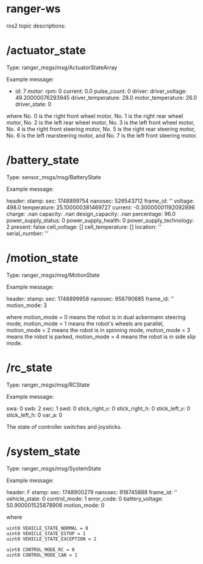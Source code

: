 # ranger-ws
ros2 topic descriptions: 

# /actuator_state
Type: ranger_msgs/msg/ActuatorStateArray

Example message: 

- id: 7
  motor:
    rpm: 0
    current: 0.0
    pulse_count: 0
  driver:
    driver_voltage: 49.20000076293945
    driver_temperature: 28.0
    motor_temperature: 26.0
    driver_state: 0


 where No. 0 is the right front wheel motor, No. 1 is the right rear wheel motor, No. 2 is the left rear wheel motor, No. 3 is the left front wheel motor, No. 4 is the right front steering motor, No. 5 is the right rear steering motor, No. 6 is the left rearsteering motor, and No. 7 is the left front steering motor.

 # /battery_state
 Type: sensor_msgs/msg/BatteryState

 Example message: 

 header:
   stamp:
     sec: 1748899754
     nanosec: 526543712
   frame_id: ''
 voltage: 498.0
 temperature: 25.100000381469727
 current: -0.30000001192092896
 charge: .nan
 capacity: .nan
 design_capacity: .nan
 percentage: 96.0
 power_supply_status: 0
 power_supply_health: 0
 power_supply_technology: 2
 present: false
 cell_voltage: []
 cell_temperature: []
 location: ''
 serial_number: ''

# /motion_state
Type: ranger_msgs/msg/MotionState

Example message:

header:
  stamp:
    sec: 1748899958
    nanosec: 958790685
  frame_id: ''
motion_mode: 3

where motion_mode = 0 means the robot is in dual ackermann steering mode, motion_mode = 1 means the robot's wheels are parallel, motion_mode = 2 means the robot is in spinning mode, motion_mode = 3 means the robot is parked, motion_mode = 4 means the robot is in side slip mode. 


# /rc_state
Type: ranger_msgs/msg/RCState

Example message: 

swa: 0
swb: 2
swc: 1
swd: 0
stick_right_v: 0
stick_right_h: 0
stick_left_v: 0
stick_left_h: 0
var_a: 0

The state of controller switches and joysticks.

# /system_state
Type: ranger_msgs/msg/SystemState

Example message: 

header: F
  stamp:
    sec: 1748900279
    nanosec: 918745888
  frame_id: ''
vehicle_state: 0
control_mode: 1
error_code: 0
battery_voltage: 50.900001525878906
motion_mode: 0

where
```
uint8 VEHICLE_STATE_NORMAL = 0
uint8 VEHICLE_STATE_ESTOP = 1
uint8 VEHICLE_STATE_EXCEPTION = 2

uint8 CONTROL_MODE_RC = 0
uint8 CONTROL_MODE_CAN = 1
```



